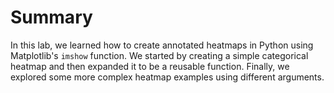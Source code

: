 # Summary

In this lab, we learned how to create annotated heatmaps in Python using Matplotlib's `imshow` function. We started by creating a simple categorical heatmap and then expanded it to be a reusable function. Finally, we explored some more complex heatmap examples using different arguments.
